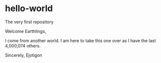# hello-world
The very first repository

Welcome Earthlings,

I come from another world. I am here to take this one over as I have the last 4,000,074 others. 

Sincerely,
Ejotigon
